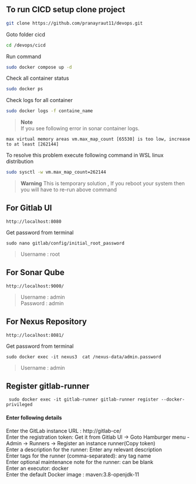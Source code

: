 ## To run CICD setup clone project 
   ```bash
   git clone https://github.com/pranayraut11/devops.git
   ```
   Goto folder cicd
   ```bash
   cd /devops/cicd
   ```
   Run command
   ```bash
   sudo docker compose up -d
   ```
   Check all container status
   ```bash
   sudo docker ps 
   ```
   Check logs for all container
   ```bash
   sudo docker logs -f containe_name
   ```

> **Note** </br>
>  If you see following error in sonar container logs.
   ```
   max virtual memory areas vm.max_map_count [65530] is too low, increase to at least [262144]
   ```
   To resolve this problem execute following command in WSL linux distribution
   ```bash
   sudo sysctl -w vm.max_map_count=262144
   ```
> **Warning**
> This is temporary solution , If you reboot your system then you will have to re-run above command

## For Gitlab UI
```
http://localhost:8080
```
Get password from terminal
```
sudo nano gitlab/config/initial_root_password
```
> Username : root 

## For Sonar Qube
```
http://localhost:9000/
```
>Username : admin <br>
>Password : admin

## For Nexus Repository
```
http://localhost:8081/
```
Get password from terminal 
```
sudo docker exec -it nexus3  cat /nexus-data/admin.password
```
> Username : admin <br>

## Register gitlab-runner
```
 sudo docker exec -it gitlab-runner gitlab-runner register --docker-privileged
```
#### Enter following details 
Enter the GitLab instance URL : http://gitlab-ce/ <br>
Enter the registration token: Get it from Gitlab UI -> Goto Hamburger menu - Admin -> Runners -> Register an instance runner(Copy token) <br>
Enter a description for the runner: Enter any relevant description <br>
Enter tags for the runner (comma-separated): any tag name <br>
Enter optional maintenance note for the runner: can be blank <br>
Enter an executor: docker <br>
Enter the default Docker image : maven:3.8-openjdk-11 <br>





